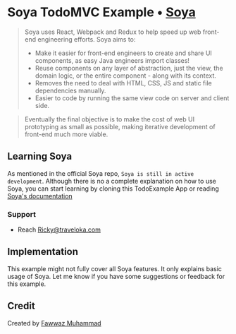 # Soya TodoMVC Example • [Soya](https://github.com/traveloka/soya)

> Soya uses React, Webpack and Redux to help speed up web front-end engineering efforts. Soya aims to:
> * Make it easier for front-end engineers to create and share UI components, as easy Java engineers import classes!
> * Reuse components on any layer of abstraction, just the view, the domain logic, or the entire component - along with its context.
> * Removes the need to deal with HTML, CSS, JS and static file dependencies manually.
> * Easier to code by running the same view code on server and client side.

>Eventually the final objective is to make the cost of web UI prototyping as small as possible, making iterative development of front-end much more viable.


## Learning Soya

As mentioned in the official Soya repo, `Soya is still in active development`. Although there is no a complete explanation on how to use Soya, you can start learning by cloning this TodoExample App or reading [Soya's documentation](https://github.com/traveloka/soya/wiki)

### Support

- Reach [Ricky@traveloka.com](mailto:ricky@traveloka.com)

## Implementation

This example might not fully cover all Soya features. It only explains basic usage of Soya. Let me know if you have some suggestions or feedback for this example.


## Credit

Created by [Fawwaz Muhammad](http://fawwazmuhammad.com)
